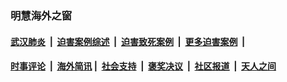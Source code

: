 
### 明慧海外之窗

####  [武汉肺炎](indexes/365.md?t=04040800) &nbsp;|&nbsp;  [迫害案例综述](indexes/328.md?t=04040800) &nbsp;|&nbsp; [迫害致死案例](indexes/277.md?t=04040800)  &nbsp;|&nbsp; [更多迫害案例](indexes/81.md?t=04040800)  &nbsp;|&nbsp; 
####  [时事评论](indexes/19.md?t=04040800) &nbsp;|&nbsp; [海外简讯](indexes/245.md?t=04040800)&nbsp;|&nbsp;  [社会支持](indexes/140.md?t=04040800) &nbsp;|&nbsp; [褒奖决议](indexes/282.md?t=04040800) &nbsp;|&nbsp; [社区报道](indexes/91.md?t=04040800)  &nbsp;|&nbsp; [天人之间](indexes/78.md?t=04040800) 

